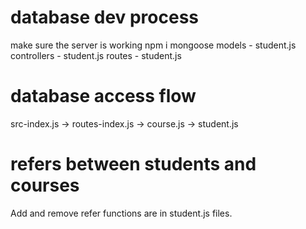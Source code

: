 # database dev process
make sure the server is working
npm i mongoose
models - student.js
controllers - student.js
routes - student.js
# database access flow 
src-index.js -> routes-index.js -> course.js
                                -> student.js

# refers between students and courses
Add and remove refer functions are in student.js files.